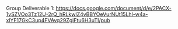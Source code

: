Group Deliverable 1: https://docs.google.com/document/d/e/2PACX-1vSZVOo3Tz12U-2rQ_hRLkwlZ4vBBYOeVurNUt15Lhl-w4a-xlYF17GkC3up4FVAvq29ZgiFtu6H3uTI/pub
